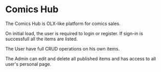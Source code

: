 # Comics Hub

The Comics Hub is OLX-like platform for comics sales.  

On initial load, the user is required to login or register. If sign-in is successfull all the items are listed. 

The User have full CRUD operations on his own items.

The Admin can edit and delete all published items and has access to all user's personal page.


 